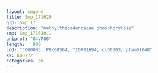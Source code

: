 ```yaml
---
layout: smgene
title: Smp_171620
grp: Smp_17
description: "methylthioadenosine phosphorylase"
smp: Smp_171620.1
uniprot: "G4VP86"
length:   900
cdd: "COG0005, PRK08564, TIGR01694, cl00303, pfam01048"
kk: K00772
categories: sm
---
```

